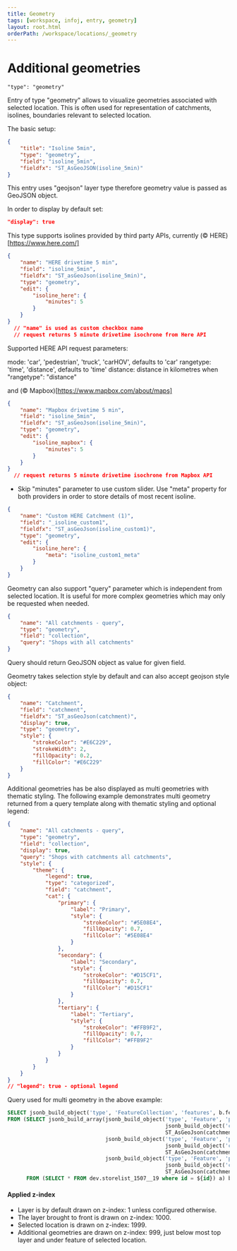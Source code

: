 ```yaml
---
title: Geometry
tags: [workspace, infoj, entry, geometry]
layout: root.html
orderPath: /workspace/locations/_geometry
---
```


# Additional geometries

`"type": "geometry"`

Entry of type "geometry" allows to visualize geometries associated with selected location. This is often used for representation of catchments, isolines, boundaries relevant to selected location.

The basic setup:

```json
{   
	"title": "Isoline 5min",
	"type": "geometry",
	"field": "isoline_5min",
	"fieldfx": "ST_AsGeoJSON(isoline_5min)"
}
```

This entry uses "geojson" layer type therefore geometry value is passed as GeoJSON object.

In order to display by default set:

```json
"display": true
```

This type supports isolines provided by third party APIs, currently (© HERE)[https://www.here.com/]

```json
{
	"name": "HERE drivetime 5 min",
	"field": "isoline_5min",
	"fieldfx": "ST_asGeoJson(isoline_5min)",
	"type": "geometry",
	"edit": {
		"isoline_here": {  
			"minutes": 5
		}
	}
}
  // "name" is used as custom checkbox name
  // request returns 5 minute drivetime isochrone from Here API
```

Supported HERE API request parameters:

mode: 'car', 'pedestrian', 'truck', 'carHOV', defaults to 'car'
rangetype: 'time', 'distance', defaults to 'time'
distance: distance in kilometres when "rangetype": "distance"


and (© Mapbox)[https://www.mapbox.com/about/maps]

```json
{
	"name": "Mapbox drivetime 5 min",
	"field": "isoline_5min",
	"fieldfx": "ST_asGeoJson(isoline_5min)",
	"type": "geometry",
	"edit": {
		"isoline_mapbox": {  
			"minutes": 5
		}
	}
}
  // request returns 5 minute drivetime isochrone from Mapbox API
```

* Skip "minutes" parameter to use custom slider.
Use "meta" property for both providers in order to store details of most recent isoline.


```json
{
	"name": "Custom HERE Catchment (1)",
	"field": "_isoline_custom1",
	"fieldfx": "ST_asGeoJson(isoline_custom1)",
	"type": "geometry",
    "edit": {
        "isoline_here": {
            "meta": "isoline_custom1_meta"
        }
    }
}
```

Geometry can also support "query" parameter which is independent from selected location. It is useful for more complex geometries which may only be requested when needed.

```json
{
	"name": "All catchments - query",
	"type": "geometry",
	"field": "collection",
	"query": "Shops with all catchments"
}
```

Query should return GeoJSON object as value for given field.


Geometry takes selection style by default and can also accept geojson style object:

```json
{
	"name": "Catchment",
	"field": "catchment",
	"fieldfx": "ST_asGeoJson(catchment)",
	"display": true,
	"type": "geometry",
	"style": {
	    "strokeColor": "#E6C229",
        "strokeWidth": 2,
        "fillOpacity": 0.2,
        "fillColor": "#E6C229"
    }
}
```

Additional geometries has be also displayed as multi geometries with thematic styling.
The following example demonstrates multi geometry returned from a query template along with thematic styling and optional legend:

```json
{
	"name": "All catchments - query",
	"type": "geometry",
	"field": "collection",
	"display": true,
	"query": "Shops with catchments all catchments",
	"style": {
	    "theme": {
	        "legend": true,
            "type": "categorized",
            "field": "catchment",
            "cat": {
                "primary": {
                    "label": "Primary",
                    "style": {
                        "strokeColor": "#5E08E4",
                        "fillOpacity": 0.7,
                        "fillColor": "#5E08E4"
                    }
                },
                "secondary": {
                    "label": "Secondary",
                    "style": {
                        "strokeColor": "#D15CF1",
                        "fillOpacity": 0.7,
                        "fillColor": "#D15CF1"
                    }
                },
                "tertiary": {
                    "label": "Tertiary",
                    "style": {
                        "strokeColor": "#FFB9F2",
                        "fillOpacity": 0.7,
                        "fillColor": "#FFB9F2"
                    }
                }
            }
        }
    }
}
// "legend": true - optional legend
```

Query used for multi geometry in the above example:

```sql
SELECT jsonb_build_object('type', 'FeatureCollection', 'features', b.features) AS collection
FROM (SELECT jsonb_build_array(jsonb_build_object('type', 'Feature', 'properties',
                                                  jsonb_build_object('catchment', 'primary', 'id', id), 'geometry',
                                                  ST_AsGeoJson(catchment_primary)::jsonb),
                               jsonb_build_object('type', 'Feature', 'properties',
                                                  jsonb_build_object('catchment', 'secondary', 'id', id), 'geometry',
                                                  ST_AsGeoJson(catchment_secondary)::jsonb),
                               jsonb_build_object('type', 'Feature', 'properties',
                                                  jsonb_build_object('catchment', 'tertiary', 'id', id), 'geometry',
                                                  ST_AsGeoJson(catchment_tertiary)::jsonb)) AS features
      FROM (SELECT * FROM dev.storelist_1507__19 where id = ${id}) a) b
```

#### Applied z-index
* Layer is by default drawn on z-index: 1 unless configured otherwise.
* The layer brought to front is drawn on z-index: 1000.
* Selected location is drawn on z-index: 1999.
* Additional geometries are drawn on z-index: 999, just below most top layer and under feature of selected location.
